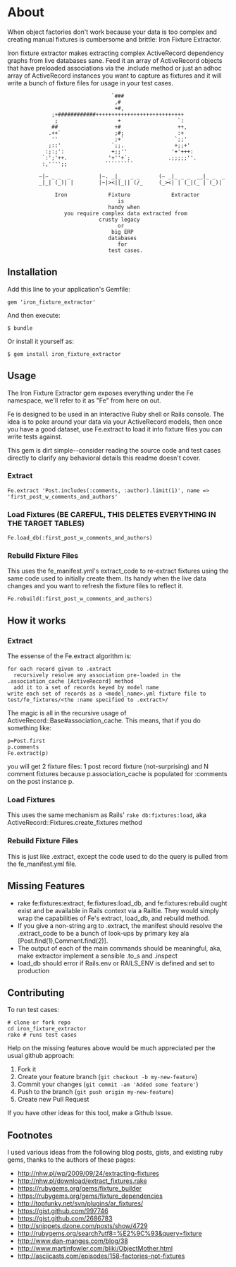 # About

When object factories don't work because your data is too complex and creating manual fixtures is cumbersome and brittle: Iron Fixture Extractor.

Iron fixture extractor makes extracting complex ActiveRecord dependency graphs from live databases sane.  Feed it an array of ActiveRecord objects that have preloaded associations via the .include method or just an adhoc array of ActiveRecord instances you want to capture as fixtures and it will write a bunch of fixture files for usage in your test cases.
          
                                     `###                       
                                      ,#                        
                                      +#,                       
                  ;+############++++++++++++++++++++++++++++    
                   ;                   +                  `:    
                  ##                  +#                  ++,   
                 .++`                 ;#;                 :+    
                  ''                  ;+`                `;;'   
                 ;::'                `;;.                +;;+'  
                :;:;':               +;;''              '+'+++: 
               `:';'++.             '+''+`;            .;;;;;''.
               :,'''';;            `````````                    

              ~|~ _ _  _         |~. _|_   _ _      (~ _|_ _ _  __|_ _  _
              _|_| (_)| |        |~|><||_|| (/_     (_><| | (_|(_ | (_)|

                   Iron             Fixture             Extractor
                                       is
                                    handy when
                      you require complex data extracted from 
                                 crusty legacy 
                                       or 
                                     big ERP
                                    databases
                                       for
                                    test cases.
    
## Installation
Add this line to your application's Gemfile:

    gem 'iron_fixture_extractor'

And then execute:

    $ bundle

Or install it yourself as:

    $ gem install iron_fixture_extractor

## Usage
The Iron Fixture Extractor gem exposes everything under the Fe
namespace, we'll refer to it as "Fe" from here on out.

Fe is designed to be used in an interactive Ruby shell or Rails console.
The idea is to poke around your data via your ActiveRecord models, then
once you have a good dataset, use Fe.extract to load it into fixture
files you can write tests against.

This gem is dirt simple--consider reading the source code
and test cases directly to clarify any behavioral details this readme
doesn't cover.

### Extract

    Fe.extract 'Post.includes(:comments, :author).limit(1)', name =>  'first_post_w_comments_and_authors'

### Load Fixtures (BE CAREFUL, THIS DELETES EVERYTHING IN THE TARGET TABLES)

    Fe.load_db(:first_post_w_comments_and_authors)

### Rebuild Fixture Files
This uses the fe_manifest.yml's extract_code to re-extract fixtures
using the same code used to initially create them.  Its handy when the live data changes and you want to refresh the fixture files to reflect it.

    Fe.rebuild(:first_post_w_comments_and_authors)

## How it works

### Extract
The essense of the Fe.extract algorithm is:

    for each record given to .extract             
      recursively resolve any association pre-loaded in the .association_cache [ActiveRecord] method 
      add it to a set of records keyed by model name
    write each set of records as a <model_name>.yml fixture file to test/fe_fixtures/<the :name specified to .extract>/ 

The magic is all in the recursive usage of ActiveRecord::Base#association_cache.  This means, that if you do something like:

    p=Post.first
    p.comments
    Fe.extract(p)

you will get 2 fixture files: 1 post record fixture (not-surprising) and N comment fixtures because p.association_cache is populated for :comments on the post instance p.

### Load Fixtures
This uses the same mechanism as Rails' `rake db:fixtures:load`, aka ActiveRecord::Fixtures.create_fixtures method

### Rebuild Fixture Files
This is just like .extract, except the code used to do the query is
pulled from the fe_manifest.yml file.

## Missing Features
* rake fe:fixtures:extract, fe:fixtures:load_db, and fe:fixtures:rebuild
  ought exist and be available in Rails context via a Railtie.  They would simply wrap the capabilities of Fe's extract, load_db, and rebuild method.
* If you give a non-string arg to .extract, the manifest should resolve
  the .extract_code to be a bunch of look-ups by primary key ala [Post.find(1),Comment.find(2)].
* The output of each of the main commands should be meaningful, aka,
  make extractor implement a sensible .to_s and .inspect 
* load_db should error if Rails.env or RAILS_ENV is defined and set to
  production

## Contributing
To run test cases:

    # clone or fork repo
    cd iron_fixture_extractor
    rake # runs test cases

Help on the missing features above would be much appreciated per the
usual github approach:

1. Fork it
2. Create your feature branch (`git checkout -b my-new-feature`)
3. Commit your changes (`git commit -am 'Added some feature'`)
4. Push to the branch (`git push origin my-new-feature`)
5. Create new Pull Request

If you have other ideas for this tool, make a Github Issue.

## Footnotes
I used various ideas from the following blog posts, gists, and existing
ruby gems, thanks to the authors of these pages:

* http://nhw.pl/wp/2009/09/24/extracting-fixtures
* http://nhw.pl/download/extract_fixtures.rake
* https://rubygems.org/gems/fixture_builder
* https://rubygems.org/gems/fixture_dependencies
* http://topfunky.net/svn/plugins/ar_fixtures/
* https://gist.github.com/997746
* https://gist.github.com/2686783
* http://snippets.dzone.com/posts/show/4729
* http://rubygems.org/search?utf8=%E2%9C%93&query=fixture
* http://www.dan-manges.com/blog/38
* http://www.martinfowler.com/bliki/ObjectMother.html
* http://asciicasts.com/episodes/158-factories-not-fixtures
